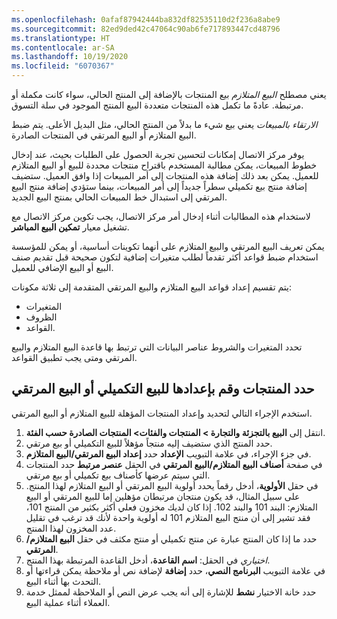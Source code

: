 ```yaml
---
ms.openlocfilehash: 0afaf87942444ba832df82535110d2f236a8abe9
ms.sourcegitcommit: 82ed9ded42c47064c90ab6fe717893447cd48796
ms.translationtype: HT
ms.contentlocale: ar-SA
ms.lasthandoff: 10/19/2020
ms.locfileid: "6070367"
---
```

يعني مصطلح *البيع المتلازم* بيع المنتجات بالإضافة إلى المنتج الحالي، سواء كانت مكملة أو مرتبطة. عادةً ما تكمل هذه المنتجات متعددة البيع المنتج الموجود في سلة التسوق. 

*الارتقاء بالمبيعات* يعني بيع شيء ما بدلاً من المنتج الحالي، مثل البديل الأعلى.
يتم ضبط البيع المتلازم أو البيع المرتقي في المنتجات الصادرة.

يوفر مركز الاتصال إمكانات لتحسين تجربة الحصول على الطلبات بحيث، عند إدخال خطوط المبيعات، يمكن مطالبة المستخدم باقتراح منتجات محددة للبيع أو البيع المتلازم للعميل. يمكن بعد ذلك إضافة هذه المنتجات إلى أمر المبيعات إذا وافق العميل. ستضيف إضافة منتج بيع تكميلي سطراً جديداً إلى أمر المبيعات، بينما ستؤدي إضافة منتج البيع المرتقي إلى استبدال خط المبيعات الحالي بمنتج البيع الجديد.

لاستخدام هذه المطالبات أثناء إدخال أمر مركز الاتصال، يجب تكوين مركز الاتصال مع تشغيل معيار **تمكين البيع المباشر**.

يمكن تعريف البيع المرتقي والبيع المتلازم على أنهما تكوينات أساسية، أو يمكن للمؤسسة استخدام ضبط قواعد أكثر تقدماً لطلب متغيرات إضافية لتكون صحيحة قبل تقديم صنف البيع أو البيع الإضافي للعميل. 

يتم تقسيم إعداد قواعد البيع المتلازم والبيع المرتقي المتقدمة إلى ثلاثة مكونات: 

- المتغيرات
- الظروف
- القواعد. 

تحدد المتغيرات والشروط عناصر البيانات التي ترتبط بها قاعدة البيع المتلازم والبيع المرتقي ومتى يجب تطبيق القواعد. 

## <a name="identify-and-set-up-products-for-cross-sell-or-upsell"></a>حدد المنتجات وقم بإعدادها للبيع التكميلي أو البيع المرتقي
استخدم الإجراء التالي لتحديد وإعداد المنتجات المؤهلة للبيع المتلازم أو البيع المرتقي.

1.  انتقل إلى **البيع بالتجزئة والتجارة > المنتجات والفئات> المنتجات الصادرة حسب الفئة**.
2.  حدد المنتج الذي ستضيف إليه منتجاً مؤهلاً للبيع التكميلي أو بيع مرتقي.
3.  في جزء الإجراء، في علامة التبويب **الإعداد** حدد **إعداد البيع المرتقي/البيع المتلازم**.
4.  في صفحة **أصناف البيع المتلازم/البيع المرتقي** في الحقل **عنصر مرتبط** حدد المنتجات التي سيتم عرضها كأصناف بيع تكميلي أو بيع مرتقي.
5.  في حقل **الأولوية**، أدخل رقماً يحدد أولوية البيع المرتقي أو البيع المتلازم لهذا المنتج. على سبيل المثال، قد يكون منتجان مرتبطان مؤهلين إما للبيع المرتقي أو البيع المتلازم: البند 101 والبند 102. إذا كان لديك مخزون فعلي أكثر بكثير من المنتج 101، فقد تشير إلى أن منتج البيع المتلازم 101 له أولوية واحدة لأنك قد ترغب في تقليل عدد المخزون لهذا المنتج.
6.  حدد ما إذا كان المنتج عبارة عن منتج تكميلي أو منتج مكثف في حقل **البيع المتلازم/المرتقي**.
7.  *اختياري* في الحقل: **اسم القاعدة**، أدخل القاعدة المرتبطة بهذا المنتج.
8.  في علامة التبويب **البرنامج النصي**، حدد **إضافة** لإضافة نص أو ملاحظة يمكن قراءتها أو التحدث بها أثناء البيع.
9.  حدد خانة الاختيار **نشط** للإشارة إلى أنه يجب عرض النص أو الملاحظة لممثل خدمة العملاء أثناء عملية البيع.

